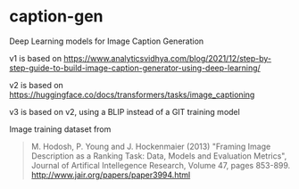 # caption-gen

Deep Learning models for Image Caption Generation

v1 is based on https://www.analyticsvidhya.com/blog/2021/12/step-by-step-guide-to-build-image-caption-generator-using-deep-learning/

v2 is based on https://huggingface.co/docs/transformers/tasks/image_captioning

v3 is based on v2, using a BLIP instead of a GIT training model

Image training dataset from
> M. Hodosh, P. Young and J. Hockenmaier (2013) "Framing Image Description as a Ranking Task: Data, Models and Evaluation Metrics", Journal of Artifical Intellegence Research, Volume 47, pages 853-899. http://www.jair.org/papers/paper3994.html
